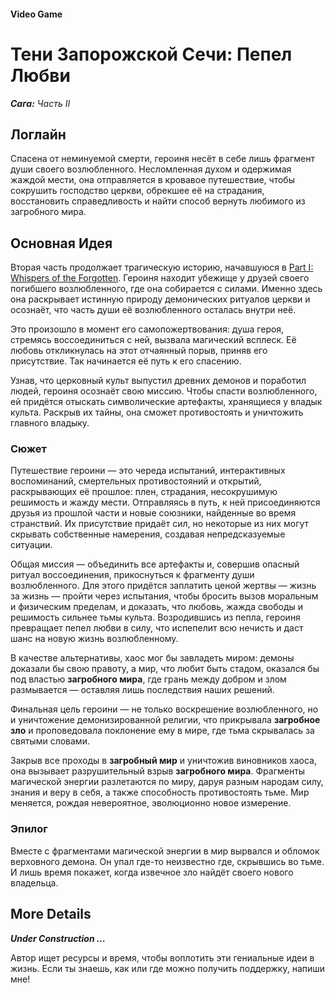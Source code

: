 #### Video Game

# Тени Запорожской Сечи: Пепел Любви

***Сага:** Часть II*

## Логлайн

Спасена от неминуемой смерти, героиня несёт в себе лишь фрагмент души своего возлюбленного. Несломленная духом и одержимая жаждой мести, она отправляется в кровавое путешествие, чтобы сокрушить господство церкви, обрекшее её на страдания, восстановить справедливость и найти способ вернуть любимого из загробного мира.

## Основная Идея

Вторая часть продолжает трагическую историю, начавшуюся в [Part I: Whispers of the Forgotten](/whispers-of-the-forgotten). Героиня находит убежище у друзей своего погибшего возлюбленного, где она собирается с силами. Именно здесь она раскрывает истинную природу демонических ритуалов церкви и осознаёт, что часть души её возлюбленного осталась внутри неё.

Это произошло в момент его самопожертвования: душа героя, стремясь воссоединиться с ней, вызвала магический всплеск. Её любовь откликнулась на этот отчаянный порыв, приняв его присутствие. Так начинается её путь к его спасению.

Узнав, что церковный культ выпустил древних демонов и поработил людей, героиня осознаёт свою миссию. Чтобы спасти возлюбленного, ей придётся отыскать символические артефакты, хранящиеся у владык культа. Раскрыв их тайны, она сможет противостоять и уничтожить главного владыку.

### Сюжет

Путешествие героини — это череда испытаний, интерактивных воспоминаний, смертельных противостояний и открытий, раскрывающих её прошлое: плен, страдания, несокрушимую решимость и жажду мести. Отправляясь в путь, к ней присоединяются друзья из прошлой части и новые союзники, найденные во время странствий. Их присутствие придаёт сил, но некоторые из них могут скрывать собственные намерения, создавая непредсказуемые ситуации.

Общая миссия — объединить все артефакты и, совершив опасный ритуал воссоединения, прикоснуться к фрагменту души возлюбленного. Для этого придётся заплатить ценой жертвы — жизнь за жизнь — пройти через испытания, чтобы бросить вызов моральным и физическим пределам, и доказать, что любовь, жажда свободы и решимость сильнее тьмы культа. Возродившись из пепла, героиня превращает пепел любви в силу, что испепелит всю нечисть и даст шанс на новую жизнь возлюбленному.

В качестве альтернативы, хаос мог бы завладеть миром: демоны доказали бы свою правоту, а мир, что любит быть стадом, оказался бы под властью **загробного мира**, где грань между добром и злом размывается — оставляя лишь последствия наших решений.

Финальная цель героини — не только воскрешение возлюбленного, но и уничтожение демонизированной религии, что прикрывала **загробное зло** и проповедовала поклонение ему в мире, где тьма скрывалась за святыми словами.

Закрыв все проходы в **загробный мир** и уничтожив виновников хаоса, она вызывает разрушительный взрыв **загробного мира**. Фрагменты магической энергии разлетаются по миру, даруя разным народам силу, знания и веру в себя, а также способность противостоять тьме. Мир меняется, рождая невероятное, эволюционно новое измерение.

### Эпилог

Вместе с фрагментами магической энергии в мир вырвался и обломок верховного демона. Он упал где-то неизвестно где, скрывшись во тьме. И лишь время покажет, когда извечное зло найдёт своего нового владельца.

## More Details

***Under Construction …***

Автор ищет ресурсы и время, чтобы воплотить эти гениальные идеи в жизнь. Если ты знаешь, как или где можно получить поддержку, напиши мне!